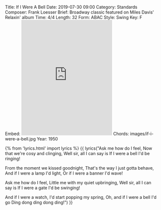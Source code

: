 Title: If I Were A Bell
Date: 2019-07-30 09:00
Category: Standards
Composer: Frank Loesser
Brief: Broadway classic featured on Miles Davis' Relaxin' album
Time: 4/4
Length: 32
Form: ABAC
Style: Swing
Key: F
Embed: <iframe src="https://open.spotify.com/embed/playlist/2Cxu6gZCudJUl3heOrVu9H" width="300" height="380" frameborder="0" allowtransparency="true" allow="encrypted-media"></iframe>
Chords: images/if-i-were-a-bell.jpg
Year: 1950

{% from 'lyrics.html' import lyrics %}
{{ lyrics("Ask me how do I feel,
Now that we're cosy and clinging,
Well sir, all I can say is
If I were a bell I'd be ringing!

From the moment we kissed goodnight,
That's the way I just gotta behave,
And if I were a lamp I'd light,
Or if I were a banner I'd wave!

Ask me how do I feel,
Little me with my quiet upbringing,
Well sir, all I can say is
If I were a gate I'd be swinging!

And if I were a watch,
I'd start popping my spring,
Oh, and if I were a bell
I'd go Ding dong ding dong ding!") }}

